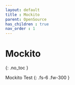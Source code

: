 ```yaml
---
layout: default
title : Mockito
parent: OpenSource
has_children : true
nav_order : 1
---
```


# Mockito
{: .no_toc }

Mockito Test
{: .fs-6 .fw-300 }